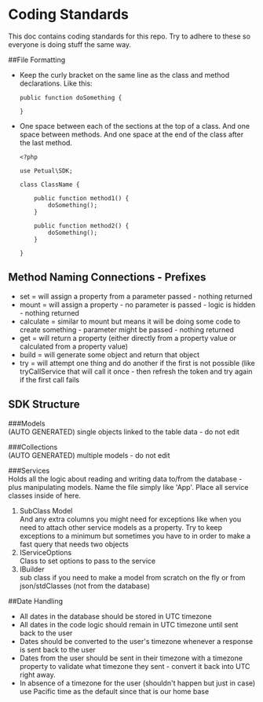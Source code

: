 # Coding Standards
This doc contains coding standards for this repo. Try to adhere to these so everyone is doing stuff the same way.

##File Formatting
* Keep the curly bracket on the same line as the class and method declarations. Like this:
    ```
    public function doSomething {
    
    }
    ```
* One space between each of the sections at the top of a class. And one space between methods. And one space at the end of the class after the last method.
    ```
    <?php
    
    use Petual\SDK;
    
    class ClassName {
    	
        public function method1() {
            doSomething();
        }
        
        public function method2() {
            doSomething();
        }
        
    }
    ```

## Method Naming Connections - Prefixes

* set         = will assign a property from a parameter passed - nothing returned
* mount       = will assign a property - no parameter is passed - logic is hidden - nothing returned
* calculate   = similar to mount but means it will be doing some code to create something - parameter might be passed - nothing returned
* get         = will return a property (either directly from a property value or calculated from a property value)
* build       = will generate some object and return that object
* try         = will attempt one thing and do another if the first is not possible (like tryCallService that will call it once - then refresh the token and try again if the first call fails


## SDK Structure

###Models              
(AUTO GENERATED) single objects linked to the table data - do not edit

###Collections         
(AUTO GENERATED) multiple models - do not edit

###Services            
Holds all the logic about reading and writing data to/from the database - plus manipulating models.
Name the file simply like 'App'.
Place all service classes inside of here.
1. SubClass Model      
And any extra columns you might need for exceptions like when you need to attach other service models as a property.
Try to keep exceptions to a minimum but sometimes you have to in order to make a fast query that needs two objects
2. IServiceOptions     
Class to set options to pass to the service
3. IBuilder            
sub class if you need to make a model from scratch on the fly or from json/stdClasses (not from the database)


##Date Handling

* All dates in the database should be stored in UTC timezone
* All dates in the code logic should remain in UTC timezone until sent back to the user
* Dates should be converted to the user's timezone whenever a response is sent back to the user
* Dates from the user should be sent in their timezone with a timezone property to validate what timezone they sent - convert it back into UTC right away.
* In absence of a timezone for the user (shouldn't happen but just in case) use Pacific time as the default since that is our home base